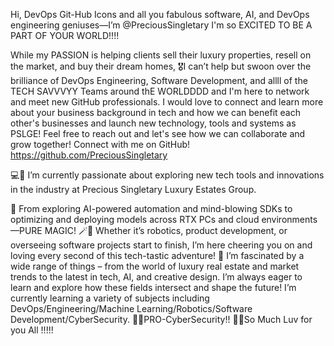 Hi, DevOps Git-Hub Icons and all you fabulous software, AI, and DevOps engineering geniuses—I’m @PreciousSingletary I'm so EXCITED TO BE A PART OF YOUR WORLD!!!! 

While my PASSION is helping clients sell their luxury properties, resell on the market, and buy their dream homes, 🎖️I can’t help but swoon over the brilliance of DevOps Engineering, Software Development, and allll of the TECH SAVVVYY Teams around thE WORLDDDD and I'm here to network and meet new GitHub professionals. I would love to connect and learn more about your business background in tech and how we can benefit each other's businesses and launch new technology, tools and systems as PSLGE! Feel free to reach out and let's see how we can collaborate and grow together! Connect with me on GitHub! https://github.com/PreciousSingletary

💻💖 I’m currently passionate about exploring new tech tools and innovations in the industry at Precious Singletary Luxury Estates Group.
 
🤩 From exploring AI-powered automation and mind-blowing SDKs to optimizing and deploying models across RTX PCs and cloud environments—PURE MAGIC! 
🪄🤖 Whether it’s robotics, product development, or overseeing software projects start to finish, I’m here cheering you on and loving every second of this tech-tastic adventure! 
🌱 I’m fascinated by a wide range of things – from the world of luxury real estate and market trends to the latest in tech, AI, and creative design. I’m always eager to learn and explore how these fields intersect and shape the future! I’m currently learning a variety of subjects including DevOps/Engineering/Machine Learning/Robotics/Software Development/CyberSecurity. 
🤩😋PRO-CyberSecurity!! 🥰😌So Much Luv for you All !!!!! 
<!---
PreciousSingletary/PreciousSingletary is a ✨ special ✨ repository because its `README.md` (this file) appears on your GitHub profile.
You can click the Preview link to take a look at your changes.
--->
